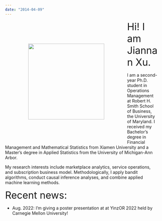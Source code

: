 ```yaml
---
date: "2014-04-09"
---
```


<img style="float: left;width: 250px; margin: 2cm;" src="/Jiannan_2022.jpg">

<div style="text-align: left"> 
<font size="6"> Hi! I am Jiannan Xu. </font> 

I am a second-year Ph.D. student in Operations Management at Robert H. Smith School of Business, the University of Maryland. I received my Bachelor’s degree in Financial Management and Mathematical Statistics from Xiamen University and a Master’s degree in Applied Statistics from the University of Michigan-Ann Arbor.

My research interests include marketplace analytics, service operations, and subscription business model. Methodologically, I apply bandit algorithms, conduct causal inference analyses, and combine applied machine learning methods.

<font size="6"> Recent news: </font> 
* Aug. 2022: I’m giving a poster presentation at at YinzOR 2022 held by Carnegie Mellon University!
 </div>

